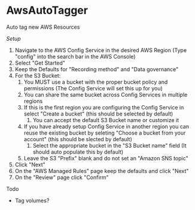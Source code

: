 # AwsAutoTagger
Auto tag new AWS Resources

*Setup*
1. Navigate to the AWS Config Service in the desired AWS Region (Type "config" into the search bar in the AWS Console)
2. Select "Get Started"
3. Keep the Defaults for "Recording method" and "Data governance"
4. For the S3 Bucket:
    1. You MUST use a bucket with the proper bucket policy and permissions (The Config Service will set this up for you)
    2. You can share the same bucket across Config Services in multiple regions
    3. If this is the first region you are configuring the Config Service in select "Create a bucket" (this should be selected by default)
         1. You can accept the default S3 Bucket name or customize it
    1. If you have already setup Config Service in another region you can reuse the existing bucket by seleting "Choose a bucket from your account" (this should be slected by default)
         1. Select the appropriate bucket in the "S3 Bucket name" field (It should auto populate this by default)
    3. Leave the S3 "Prefix" blank and do not set an "Amazon SNS topic"
4. Click "Next"
5. On the "AWS Managed Rules" page keep the defaults and click "Next"
6. On the "Review" page click "Confirm"

Todo
- Tag volumes?

